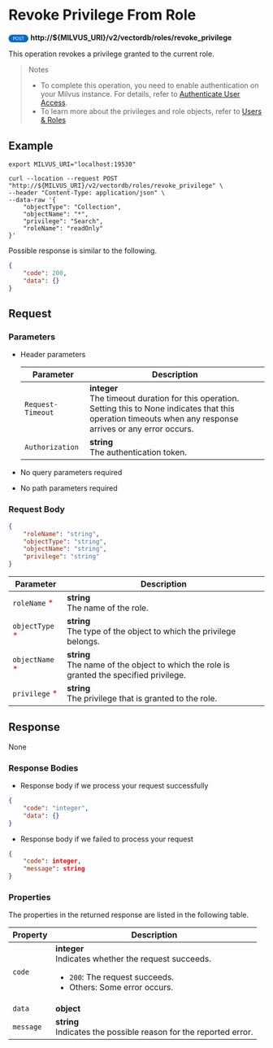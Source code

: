 # Revoke Privilege From Role

<div>
    <div style="display: inline-block; background: #026aca; font-size: 0.6em; border-radius: 10px; color: #ffffff; padding: 0.3em 1em;">
        <span>POST</span>
    </div>
    <span style="font-weight: bold;">  http://${MILVUS_URI}/v2/vectordb/roles/revoke_privilege</span>
</div>

This operation revokes a privilege granted to the current role.

> Notes
> - To complete this operation, you need to enable authentication on your Milvus instance. For details, refer to [Authenticate User Access](https://milvus.io/docs/authenticate.md).
> - To learn more about the privileges and role objects, refer to [Users & Roles](https://milvus.io/docs/users_and_roles.md)

## Example

```shell
export MILVUS_URI="localhost:19530"

curl --location --request POST "http://${MILVUS_URI}/v2/vectordb/roles/revoke_privilege" \
--header "Content-Type: application/json" \
--data-raw '{
    "objectType": "Collection",
    "objectName": "*",
    "privilege": "Search",
    "roleName": "readOnly"
}'
```
Possible response is similar to the following.
```json
{
    "code": 200,
    "data": {}
}
```

## Request

### Parameters

- Header parameters

    | Parameter        | Description                                                                               |
    |------------------|-------------------------------------------------------------------------------------------|
    | `Request-Timeout`  | **integer**<br/>The timeout duration for this operation.<br/>Setting this to None indicates that this operation timeouts when any response arrives or any error occurs.|
    | `Authorization`  | **string**<br/>The authentication token.|

- No query parameters required

- No path parameters required

### Request Body

```json
{
    "roleName": "string",
    "objectType": "string",
    "objectName": "string",
    "privilege": "string"
}
```

| Parameter        | Description                                                                               |
|------------------|-------------------------------------------------------------------------------------------|
| `roleName` <span style="color:red">*</span> | __string__<br/>The name of the role.  |
| `objectType` <span style="color:red">*</span> | __string__<br/>The type of the object to which the privilege belongs.  |
| `objectName` <span style="color:red">*</span> | __string__<br/>The name of the object to which the role is granted the specified privilege.  |
| `privilege` <span style="color:red">*</span> | __string__<br/>The privilege that is granted to the role.  |

## Response

None

### Response Bodies

- Response body if we process your request successfully

```json
{
    "code": "integer",
    "data": {}
}
```

- Response body if we failed to process your request

```json
{
    "code": integer,
    "message": string
}
```

### Properties

The properties in the returned response are listed in the following table.

| Property | Description                                                                                                                                 |
|----------|---------------------------------------------------------------------------------------------------------------------------------------------|
| `code`   | __integer__<br/>Indicates whether the request succeeds.<br/><ul><li>`200`: The request succeeds.</li><li>Others: Some error occurs.</li></ul> |
| `data` | __object__<br/> |
| `message`  | __string__<br/>Indicates the possible reason for the reported error. |
